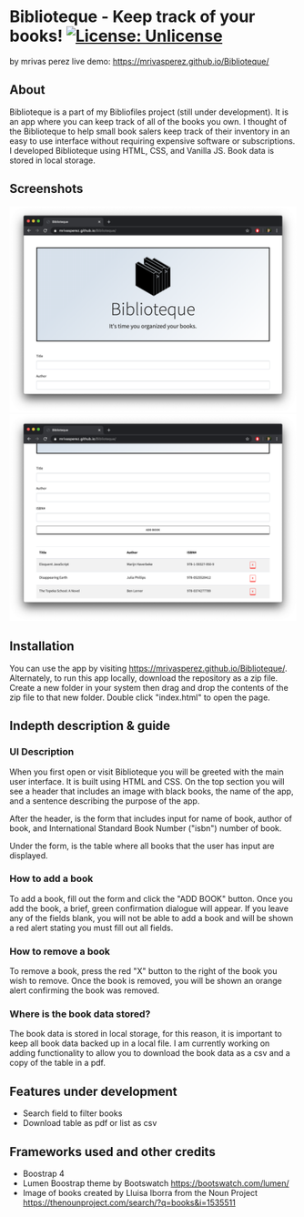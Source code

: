 # Biblioteque - Keep track of your books! [![License: Unlicense](https://img.shields.io/badge/license-Unlicense-blue.svg)](http://unlicense.org/)
by mrivas perez live demo: <https://mrivasperez.github.io/Biblioteque/>

## About
Biblioteque is a part of my Bibliofiles project (still under development). It is an app where you can keep track of all of the books you own. I thought of the Biblioteque to help small book salers keep track of their inventory in an easy to use interface without requiring expensive software or subscriptions. I developed Biblioteque using HTML, CSS, and Vanilla JS. Book data is stored in local storage.

## Screenshots
![](assets/screenshot.png)
![](assets/screenshot2.png)

## Installation
You can use the app by visiting <https://mrivasperez.github.io/Biblioteque/>. Alternately, to run this app locally, download the repository as a zip file. Create a new folder in your system then drag and drop the contents of the zip file to that new folder. Double click "index.html" to open the page.

## Indepth description & guide
### UI Description
When you first open or visit Biblioteque you will be greeted with the main user interface. It is built using HTML and CSS. On the top section you will see a header that includes an image with black books, the name of the app, and a sentence describing the purpose of the app.

After the header, is the form that includes input for name of book, author of book, and International Standard Book Number ("isbn") number of book.

Under the form, is the table where all books that the user has input are displayed.

### How to add a book
To add a book, fill out the form and click the "ADD BOOK" button. Once you add the book, a brief, green confirmation dialogue will appear. If you leave any of the fields blank, you will not be able to add a book and will be shown a red alert stating you must fill out all fields.

### How to remove a book
To remove a book, press the red "X" button to the right of the book you wish to remove. Once the book is removed, you will be shown an orange alert confirming the book was removed.

### Where is the book data stored?
The book data is stored in local storage, for this reason, it is important to keep all book data backed up in a local file. I am currently working on adding functionality to allow you to download the book data as a csv and a copy of the table in a pdf.


## Features under development
- Search field to filter books
- Download table as pdf or list as csv

## Frameworks used and other credits
- Boostrap 4
- Lumen Boostrap theme by Bootswatch <https://bootswatch.com/lumen/>
- Image of books created by Lluisa Iborra from the Noun Project <https://thenounproject.com/search/?q=books&i=1535511>
